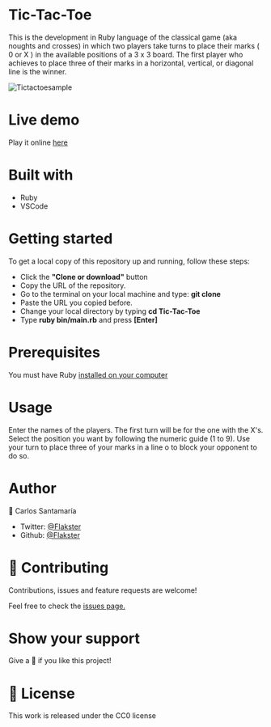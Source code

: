 # Tic-Tac-Toe
  This is the development in Ruby language of the classical game (aka noughts and crosses) 
  in which two players take turns to place their marks ( 0 or X ) in the available positions 
  of a 3 x 3 board. The first player who achieves to place three of their marks in a horizontal,
  vertical, or diagonal line is the winner. 

![Tictactoesample](https://user-images.githubusercontent.com/53324035/75595131-2d7d5880-5a59-11ea-98fe-0e5aee0920c3.gif)

# Live demo

Play it online [here](https://repl.it/@Flakster/Tic-Tac-Toe)

# Built with

- Ruby
- VSCode

# Getting started

To get a local copy of this repository up and running, follow these steps: 

- Click the **"Clone or download"** button
- Copy the URL of the repository. 
- Go to the terminal on your local machine and type: **git clone** 
- Paste the URL you copied before. 
- Change your local directory by typing **cd Tic-Tac-Toe**
- Type **ruby bin/main.rb** and press **[Enter]**
  
# Prerequisites
  
 You must have Ruby [installed on your computer](https://www.ruby-lang.org/en/documentation/installation/)
  
# Usage
  
 Enter the names of the players. The first turn will be for the one with the X's.
 Select the position you want by following the numeric guide (1 to 9). Use your 
 turn to place three of your marks in a line o to block your opponent to do so.
 
 # Author
 
 👤 Carlos Santamaría

* Twitter: [@Flakster ](https://twitter.com/Flakster )
* Github: [@Flakster](https://github.com/Flakster)

# 🤝 Contributing

Contributions, issues and feature requests are welcome!

Feel free to check the [issues page.](https://github.com/Flakster/Tic-Tac-Toe/issues)

# Show your support

Give a 🌟 if you like this project!

# 📝 License

This work is released under the CC0 license
